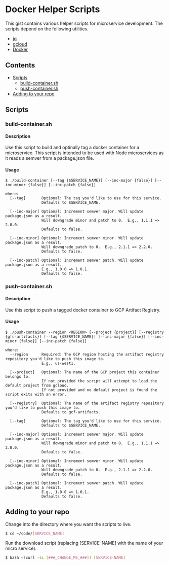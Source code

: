 # Docker Helper Scripts

This gist contains various helper scripts for microservice development. The scripts depend on the following utilities.

- [jq](https://stedolan.github.io/jq/)
- [gcloud](https://cloud.google.com/sdk/gcloud)
- [Docker](https://www.docker.com/)

## Contents

- [Scripts]()
  - [build-container.sh]()
  - [push-container.sh]()
- [Adding to your repo]()

## Scripts

### build-container.sh

#### Description

Use this script to build and optinally tag a docker container for a microservice. This script is intended to be used with Node microservices as it reads a semver from a package.json file.

#### Usage

```text
$ ./build-container [--tag {$SERVICE_NAME}] [--inc-major {false}] [--inc-minor {false}] [--inc-patch {false}]

where:
  [--tag]       Optional: The tag you'd like to use for this service.
                Defaults to $SERVICE_NAME.

  [--inc-major] Optional: Increment semver major. Will update package.json as a result.
                Will downgrade minor and patch to 0.  E.g., 1.1.1 => 2.0.0.
                Defaults to false.
  
  [--inc-minor] Optional: Increment semver minor. Will update package.json as a result.
                Will downgrade patch to 0.  E.g., 2.1.1 => 2.2.0.
                Defaults to false.
                
  [--inc-patch] Optional: Increment semver patch. Will update package.json as a result.
                E.g., 1.0.0 => 1.0.1.
                Defaults to false.
```

### push-container.sh

#### Description

Use this script to push a tagged docker container to GCP Artifact Registry.

#### Usage

```text
$ ./push-container --region <REGION> [--project {project}] [--registry {gfc-artifacts}] [--tag {$SERVICE_NAME}] [--inc-major {false}] [--inc-minor {false}] [--inc-patch {false}]

where:
  --region      Required: The GCP region hosting the artifact registry repository you'd like to push this image to.
                E.g., us-west1.
  
  [--project]   Optional: The name of the GCP project this container belongs to.
                If not provided the script will attempt to load the default project from gcloud.
                If not provided and no default project is found the script exits with an error.
                
  [--registry]  Optional: The name of the artifact registry repository you'd like to push this image to.
                Defaults to gcf-artifacts.
  
  [--tag]       Optional: The tag you'd like to use for this service.
                Defaults to $SERVICE_NAME.

  [--inc-major] Optional: Increment semver major. Will update package.json as a result.
                Will downgrade minor and patch to 0.  E.g., 1.1.1 => 2.0.0.
                Defaults to false.
  
  [--inc-minor] Optional: Increment semver minor. Will update package.json as a result.
                Will downgrade patch to 0.  E.g., 2.1.1 => 2.2.0.
                Defaults to false.
                
  [--inc-patch] Optional: Increment semver patch. Will update package.json as a result.
                E.g., 1.0.0 => 1.0.1.
                Defaults to false.
```

## Adding to your repo

Change into the directory where you want the scripts to live.

```sh
$ cd ~/code/[SERVICE_NAME]
```

Run the download script (replacing [SERVICE-NAME] with the name of your micro service).

```sh
$ bash <(curl -sL [###_CHANGE_ME_###]) [SERVICE-NAME]
```
